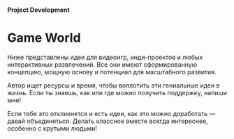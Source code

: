 #### Project Development

# Game World

Ниже представлены идеи для видеоигр, инди-проектов и любых интерактивных развлечений. Все они имеют сформированную концепцию, мощную основу и потенциал для масштабного развития.

Автор ищет ресурсы и время, чтобы воплотить эти гениальные идеи в жизнь. Если ты знаешь, как или где можно получить поддержку, напиши мне!

Если тебе это откликнется и есть идеи, как это можно доработать — давай объединяться. Делать классное вместе всегда интереснее, особенно с крутыми людьми!